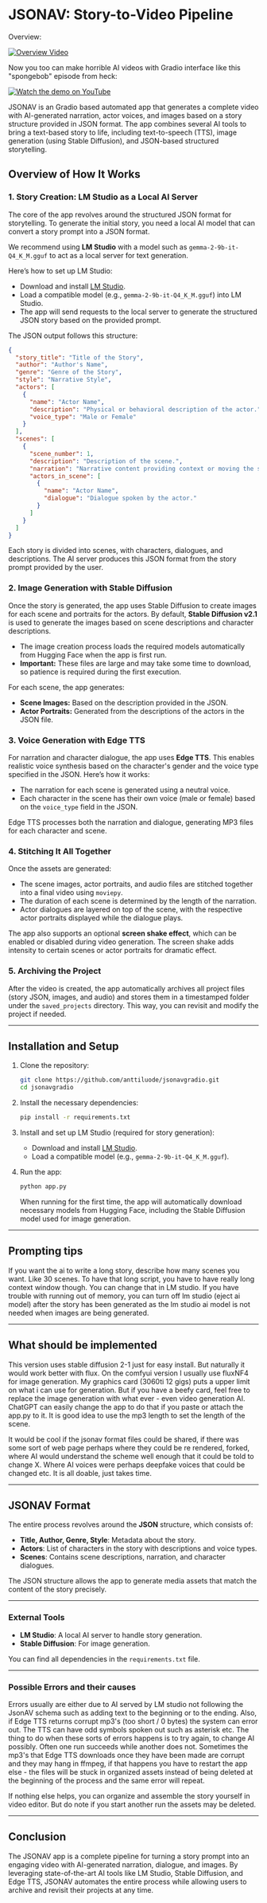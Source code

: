 
# JSONAV: Story-to-Video Pipeline

Overview: 

[![Overview Video](https://img.youtube.com/vi/gdUFP1PiTAI/0.jpg)](https://youtu.be/gdUFP1PiTAI)

Now you too can make horrible AI videos with Gradio interface like this "spongebob" episode from heck: 

[![Watch the demo on YouTube](https://img.youtube.com/vi/U5LVftuDb5g/0.jpg)](https://youtu.be/U5LVftuDb5g)

JSONAV is an Gradio based automated app that generates a complete video with AI-generated narration, actor voices, and images based on a story structure provided in JSON format. The app combines several AI tools to bring a text-based story to life, including text-to-speech (TTS), image generation (using Stable Diffusion), and JSON-based structured storytelling.

## Overview of How It Works

### 1. **Story Creation: LM Studio as a Local AI Server**
The core of the app revolves around the structured JSON format for storytelling. To generate the initial story, you need a local AI model that can convert a story prompt into a JSON format. 

We recommend using **LM Studio** with a model such as `gemma-2-9b-it-Q4_K_M.gguf` to act as a local server for text generation. 

Here’s how to set up LM Studio:
- Download and install [LM Studio](https://lmstudio.ai/).
- Load a compatible model (e.g., `gemma-2-9b-it-Q4_K_M.gguf`) into LM Studio.
- The app will send requests to the local server to generate the structured JSON story based on the provided prompt.

The JSON output follows this structure:

```json
{
  "story_title": "Title of the Story",
  "author": "Author's Name",
  "genre": "Genre of the Story",
  "style": "Narrative Style",
  "actors": [
    {
      "name": "Actor Name",
      "description": "Physical or behavioral description of the actor.",
      "voice_type": "Male or Female"
    }
  ],
  "scenes": [
    {
      "scene_number": 1,
      "description": "Description of the scene.",
      "narration": "Narrative content providing context or moving the story forward.",
      "actors_in_scene": [
        {
          "name": "Actor Name",
          "dialogue": "Dialogue spoken by the actor."
        }
      ]
    }
  ]
}
```

Each story is divided into scenes, with characters, dialogues, and descriptions. The AI server produces this JSON format from the story prompt provided by the user.

### 2. **Image Generation with Stable Diffusion**
Once the story is generated, the app uses Stable Diffusion to create images for each scene and portraits for the actors. By default, **Stable Diffusion v2.1** is used to generate the images based on scene descriptions and character descriptions.

- The image creation process loads the required models automatically from Hugging Face when the app is first run.
- **Important:** These files are large and may take some time to download, so patience is required during the first execution.
  
For each scene, the app generates:
- **Scene Images:** Based on the description provided in the JSON.
- **Actor Portraits:** Generated from the descriptions of the actors in the JSON file.

### 3. **Voice Generation with Edge TTS**
For narration and character dialogue, the app uses **Edge TTS**. This enables realistic voice synthesis based on the character's gender and the voice type specified in the JSON. Here’s how it works:
- The narration for each scene is generated using a neutral voice.
- Each character in the scene has their own voice (male or female) based on the `voice_type` field in the JSON.
  
Edge TTS processes both the narration and dialogue, generating MP3 files for each character and scene.

### 4. **Stitching It All Together**
Once the assets are generated:
- The scene images, actor portraits, and audio files are stitched together into a final video using `moviepy`.
- The duration of each scene is determined by the length of the narration.
- Actor dialogues are layered on top of the scene, with the respective actor portraits displayed while the dialogue plays.

The app also supports an optional **screen shake effect**, which can be enabled or disabled during video generation. The screen shake adds intensity to certain scenes or actor portraits for dramatic effect.

### 5. **Archiving the Project**
After the video is created, the app automatically archives all project files (story JSON, images, and audio) and stores them in a timestamped folder under the `saved_projects` directory. This way, you can revisit and modify the project if needed.

---

## Installation and Setup

1. Clone the repository:
   ```bash
   git clone https://github.com/anttiluode/jsonavgradio.git
   cd jsonavgradio
   ```

2. Install the necessary dependencies:
   ```bash
   pip install -r requirements.txt
   ```

3. Install and set up LM Studio (required for story generation):
   - Download and install [LM Studio](https://lmstudio.ai/).
   - Load a compatible model (e.g., `gemma-2-9b-it-Q4_K_M.gguf`).

4. Run the app:
   ```bash
   python app.py
   ```

   When running for the first time, the app will automatically download necessary models from Hugging Face, including the Stable Diffusion model used for image generation.

---

## Prompting tips

If you want the ai to write a long story, describe how many scenes you want. Like 30 scenes. To have that 
long script, you have to have really long context window though. You can change that in LM studio. If you 
have trouble with running out of memory, you can turn off lm studio (eject ai model) after the story has been 
generated as the lm studio ai model is not needed when images are being generated. 

---

## What should be implemented

This version uses stable diffusion 2-1 just for easy install. But naturally it would work better with flux. 
On the comfyui version I usually use fluxNF4 for image generation. My graphics card (3060ti 12 gigs) puts a 
upper limit on what i can use for generation. But if you have a beefy card, feel free to replace the image 
generation with what ever - even video generation AI. ChatGPT can easily change the app to do that if you 
paste or attach the app.py to it. It is good idea to use the mp3 length to set the length of the scene. 

It would be cool if the jsonav format files could be shared, if there was some sort of web page perhaps 
where they could be re rendered, forked, where AI would understand the scheme well enough that it could be 
told to change X. Where AI voices were perhaps deepfake voices that could be changed etc. It is all doable, 
just takes time. 

---

## JSONAV Format

The entire process revolves around the **JSON** structure, which consists of:
- **Title, Author, Genre, Style**: Metadata about the story.
- **Actors**: List of characters in the story with descriptions and voice types.
- **Scenes**: Contains scene descriptions, narration, and character dialogues.

The JSON structure allows the app to generate media assets that match the content of the story precisely.

---

### External Tools
- **LM Studio**: A local AI server to handle story generation.
- **Stable Diffusion**: For image generation.
  
You can find all dependencies in the `requirements.txt` file.

---

### Possible Errors and their causes

Errors usually are either due to AI served by LM studio not following the JsonAV schema such as adding text to the beginning 
or to the ending. Also, if Edge TTS returns corrupt mp3's (too short / 0 bytes) the system can error out. The TTS can have 
odd symbols spoken out such as asterisk etc. The thing to do when these sorts of errors happens is to try again, to change 
AI possibly. Often one run succeeds while another does not. Sometimes the mp3's that Edge TTS downloads once they have been 
made are corrupt and they may hang in ffmpeg, if that happens you have to restart the app else - the files will be stuck in 
organized assets instead of being deleted at the beginning of the process and the same error will repeat. 

If nothing else helps, you can organize and assemble the story yourself in video editor. But do note if you start another run 
the assets may be deleted. 

---

## Conclusion

The JSONAV app is a complete pipeline for turning a story prompt into an engaging video with AI-generated narration, dialogue, and images. By leveraging state-of-the-art AI tools like LM Studio, Stable Diffusion, and Edge TTS, JSONAV automates the entire process while allowing users to archive and revisit their projects at any time. 
